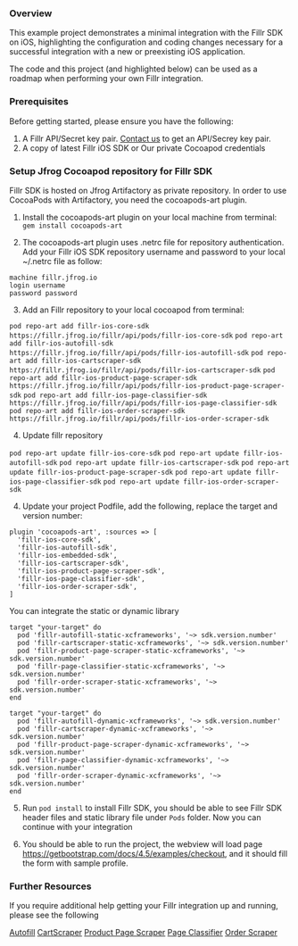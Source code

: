 ### Overview

This example project demonstrates a minimal integration with the Fillr SDK on iOS, highlighting the configuration and coding changes necessary for a successful integration with a new or preexisting iOS application.  

The code and this project (and highlighted below) can be used as a roadmap when performing your own Fillr integration.


### Prerequisites

Before getting started, please ensure you have the following:

1.  A Fillr API/Secret key pair.  [Contact us](mailto:product@fillr.com) to get an API/Secrey key pair.
2.  A copy of latest Fillr iOS SDK or Our private Cocoapod credentials


### Setup Jfrog Cocoapod repository for Fillr SDK

Fillr SDK is hosted on Jfrog Artifactory as private repository. In order to use CocoaPods with Artifactory, you need the cocoapods-art plugin.

1. Install the cocoapods-art plugin on your local machine from terminal: `gem install cocoapods-art`

2. The cocoapods-art plugin uses .netrc file for repository authentication. Add your Fillr iOS SDK repository username and password to your local ~/.netrc file as follow:

```
machine fillr.jfrog.io
login username
password password
```
    
3. Add an Fillr repository to your local cocoapod from terminal:

`pod repo-art add fillr-ios-core-sdk https://fillr.jfrog.io/fillr/api/pods/fillr-ios-core-sdk`
`pod repo-art add fillr-ios-autofill-sdk https://fillr.jfrog.io/fillr/api/pods/fillr-ios-autofill-sdk`
`pod repo-art add fillr-ios-cartscraper-sdk https://fillr.jfrog.io/fillr/api/pods/fillr-ios-cartscraper-sdk`
`pod repo-art add fillr-ios-product-page-scraper-sdk https://fillr.jfrog.io/fillr/api/pods/fillr-ios-product-page-scraper-sdk`
`pod repo-art add fillr-ios-page-classifier-sdk https://fillr.jfrog.io/fillr/api/pods/fillr-ios-page-classifier-sdk`
`pod repo-art add fillr-ios-order-scraper-sdk https://fillr.jfrog.io/fillr/api/pods/fillr-ios-order-scraper-sdk`

4. Update fillr repository 

`pod repo-art update fillr-ios-core-sdk`
`pod repo-art update fillr-ios-autofill-sdk`
`pod repo-art update fillr-ios-cartscraper-sdk`
`pod repo-art update fillr-ios-product-page-scraper-sdk`
`pod repo-art update fillr-ios-page-classifier-sdk`
`pod repo-art update fillr-ios-order-scraper-sdk`

4. Update your project Podfile, add the following, replace the target and version number:

```
plugin 'cocoapods-art', :sources => [
  'fillr-ios-core-sdk',
  'fillr-ios-autofill-sdk',
  'fillr-ios-embedded-sdk',
  'fillr-ios-cartscraper-sdk',
  'fillr-ios-product-page-scraper-sdk',
  'fillr-ios-page-classifier-sdk',
  'fillr-ios-order-scraper-sdk',
]

```
You can integrate the static or dynamic library
```
target "your-target" do
  pod 'fillr-autofill-static-xcframeworks', '~> sdk.version.number'
  pod 'fillr-cartscraper-static-xcframeworks', '~> sdk.version.number'
  pod 'fillr-product-page-scraper-static-xcframeworks', '~> sdk.version.number'
  pod 'fillr-page-classifier-static-xcframeworks', '~> sdk.version.number'
  pod 'fillr-order-scraper-static-xcframeworks', '~> sdk.version.number'
end
```
```
target "your-target" do
  pod 'fillr-autofill-dynamic-xcframeworks', '~> sdk.version.number'
  pod 'fillr-cartscraper-dynamic-xcframeworks', '~> sdk.version.number'
  pod 'fillr-product-page-scraper-dynamic-xcframeworks', '~> sdk.version.number'
  pod 'fillr-page-classifier-dynamic-xcframeworks', '~> sdk.version.number'
  pod 'fillr-order-scraper-dynamic-xcframeworks', '~> sdk.version.number'
end
```

5. Run `pod install` to install Fillr SDK, you should be able to see Fillr SDK header files and static library file under `Pods` folder. Now you can continue with your integration
    
4. You should be able to run the project, the webview will load page https://getbootstrap.com/docs/4.5/examples/checkout, and it should fill the form with sample profile.


### Further Resources

If you require additional help getting your Fillr integration up and running, please see the following

[Autofill](http://fillr.github.io/docs/sdk/ios/v1/FillrAutofill)
[CartScraper](http://fillr.github.io/docs/sdk/ios/v1/FillrCartScraper)
[Product Page Scraper](http://fillr.github.io/docs/sdk/ios/v1/FillrProductPageScraper)
[Page Classifier](http://fillr.github.io/docs/sdk/ios/v1/FillrPageClassifier)
[Order Scraper](http://fillr.github.io/docs/sdk/ios/v1/FillrOrderScraper)
